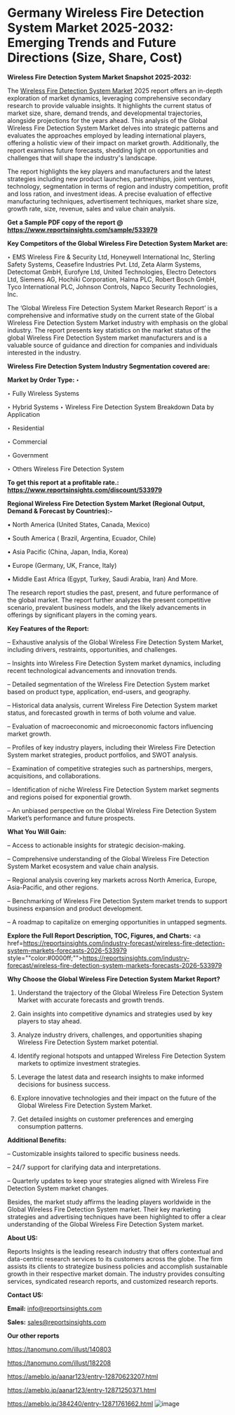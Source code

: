 # Germany Wireless Fire Detection System Market 2025-2032: Emerging Trends and Future Directions (Size, Share, Cost)

<strong>Wireless Fire Detection System Market Snapshot 2025-2032:</strong>

The <a href=https://www.reportsinsights.com/sample/533979>Wireless Fire Detection System Market</a> 2025 report offers an in-depth exploration of market dynamics, leveraging comprehensive secondary research to provide valuable insights. It highlights the current status of market size, share, demand trends, and developmental trajectories, alongside projections for the years ahead. This analysis of the Global Wireless Fire Detection System Market delves into strategic patterns and evaluates the approaches employed by leading international players, offering a holistic view of their impact on market growth. Additionally, the report examines future forecasts, shedding light on opportunities and challenges that will shape the industry's landscape.

The report highlights the key players and manufacturers and the latest strategies including new product launches, partnerships, joint ventures, technology, segmentation in terms of region and industry competition, profit and loss ration, and investment ideas. A precise evaluation of effective manufacturing techniques, advertisement techniques, market share size, growth rate, size, revenue, sales and value chain analysis.

<strong>Get a Sample PDF copy of the report @ <a href=https://www.reportsinsights.com/sample/533979 style=color:#0000ff;>https://www.reportsinsights.com/sample/533979</a></strong>

<strong>Key Competitors of the Global Wireless Fire Detection System Market are:</strong>

‣ EMS Wireless Fire & Security Ltd, Honeywell International Inc, Sterling Safety Systems, Ceasefire Industries Pvt. Ltd, Zeta Alarm Systems, Detectomat GmbH, Eurofyre Ltd, United Technologies, Electro Detectors Ltd, Siemens AG, Hochiki Corporation, Halma PLC, Robert Bosch GmbH, Tyco International PLC, Johnson Controls, Napco Security Technologies, Inc.

The ‘Global Wireless Fire Detection System Market Research Report’ is a comprehensive and informative study on the current state of the Global Wireless Fire Detection System Market industry with emphasis on the global industry. The report presents key statistics on the market status of the global Wireless Fire Detection System market manufacturers and is a valuable source of guidance and direction for companies and individuals interested in the industry.

<strong>Wireless Fire Detection System Industry Segmentation covered are:</strong>

<strong>Market by Order Type: </strong>
‣ 

‣ Fully Wireless Systems

‣ Hybrid Systems
‣ Wireless Fire Detection System Breakdown Data by Application

‣ Residential

‣ Commercial

‣ Government

‣ Others
Wireless Fire Detection System

<strong>To get this report at a profitable rate.: <a href=https://www.reportsinsights.com/discount/533979 style=color:#0000ff;>https://www.reportsinsights.com/discount/533979</a></strong>

<strong>Regional Wireless Fire Detection System Market (Regional Output, Demand &amp; Forecast by Countries):-</strong>

• North America (United States, Canada, Mexico)

• South America ( Brazil, Argentina, Ecuador, Chile)

• Asia Pacific (China, Japan, India, Korea)

• Europe (Germany, UK, France, Italy)

• Middle East Africa (Egypt, Turkey, Saudi Arabia, Iran) And More.

The research report studies the past, present, and future performance of the global market. The report further analyzes the present competitive scenario, prevalent business models, and the likely advancements in offerings by significant players in the coming years.

<strong>Key Features of the Report:</strong>

– Exhaustive analysis of the Global Wireless Fire Detection System Market, including drivers, restraints, opportunities, and challenges.

– Insights into Wireless Fire Detection System market dynamics, including recent technological advancements and innovation trends.

– Detailed segmentation of the Wireless Fire Detection System market based on product type, application, end-users, and geography.

– Historical data analysis, current Wireless Fire Detection System market status, and forecasted growth in terms of both volume and value.

– Evaluation of macroeconomic and microeconomic factors influencing market growth.

– Profiles of key industry players, including their Wireless Fire Detection System market strategies, product portfolios, and SWOT analysis.

– Examination of competitive strategies such as partnerships, mergers, acquisitions, and collaborations.

– Identification of niche Wireless Fire Detection System market segments and regions poised for exponential growth.

– An unbiased perspective on the Global Wireless Fire Detection System Market’s performance and future prospects.

<strong>What You Will Gain:</strong>

– Access to actionable insights for strategic decision-making.

– Comprehensive understanding of the Global Wireless Fire Detection System Market ecosystem and value chain analysis.

– Regional analysis covering key markets across North America, Europe, Asia-Pacific, and other regions.

– Benchmarking of Wireless Fire Detection System market trends to support business expansion and product development.

– A roadmap to capitalize on emerging opportunities in untapped segments.

<strong>Explore the Full Report Description, TOC, Figures, and Charts:</strong>
<a href=https://reportsinsights.com/industry-forecast/wireless-fire-detection-system-markets-forecasts-2026-533979 style=""color:#0000ff;"">https://reportsinsights.com/industry-forecast/wireless-fire-detection-system-markets-forecasts-2026-533979</a>

<strong>Why Choose the Global Wireless Fire Detection System Market Report?</strong>

1. Understand the trajectory of the Global Wireless Fire Detection System Market with accurate forecasts and growth trends.

2. Gain insights into competitive dynamics and strategies used by key players to stay ahead.

3. Analyze industry drivers, challenges, and opportunities shaping Wireless Fire Detection System market potential.

4. Identify regional hotspots and untapped Wireless Fire Detection System markets to optimize investment strategies.

5. Leverage the latest data and research insights to make informed decisions for business success.

6. Explore innovative technologies and their impact on the future of the Global Wireless Fire Detection System Market.

7. Get detailed insights on customer preferences and emerging consumption patterns.

<strong>Additional Benefits:</strong>

– Customizable insights tailored to specific business needs.

– 24/7 support for clarifying data and interpretations.

– Quarterly updates to keep your strategies aligned with Wireless Fire Detection System market changes.

Besides, the market study affirms the leading players worldwide in the Global Wireless Fire Detection System market. Their key marketing strategies and advertising techniques have been highlighted to offer a clear understanding of the Global Wireless Fire Detection System market.

<strong><strong>About US</strong>:</strong>

Reports Insights is the leading research industry that offers contextual and data-centric research services to its customers across the globe. The firm assists its clients to strategize business policies and accomplish sustainable growth in their respective market domain. The industry provides consulting services, syndicated research reports, and customized research reports.

<strong>Contact US:</strong>

<p class=><b>Email:</b> <a href=mailto:info@reportsinsights.com>info@reportsinsights.com</a></p>
<p class=><b>Sales:</b> <a href=mailto:sales@reportsinsights.com>sales@reportsinsights.com</a></p>

<strong>Our other reports</strong>

<a href=https://tanomuno.com/illust/140803>https://tanomuno.com/illust/140803</a>

<a href=https://tanomuno.com/illust/182208>https://tanomuno.com/illust/182208</a>

<a href=https://ameblo.jp/aanar123/entry-12870623207.html>https://ameblo.jp/aanar123/entry-12870623207.html</a>

<a href=https://ameblo.jp/aanar123/entry-12871250371.html>https://ameblo.jp/aanar123/entry-12871250371.html</a>

<a href=https://ameblo.jp/384240/entry-12871761662.html>https://ameblo.jp/384240/entry-12871761662.html</a>
![image](https://github.com/user-attachments/assets/6b53bc8a-532e-40c4-a996-7929c6aa299b)
